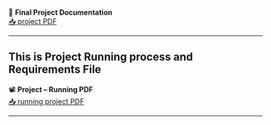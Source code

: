 📄 **Final Project Documentation**  
[📥 project PDF](https://drive.google.com/file/d/12mjL6s3rNumRI16T0xq036e2Y0xUkwFi/view?usp=drive_link)

---

## This is Project Running process and Requirements File

📽️ **Project  – Running PDF**  
[📥 running project PDF](https://drive.google.com/file/d/1e9L92Vsa3yPvwP52Na4wcWmbaWqmmxIo/view?usp=drive_link)

---
